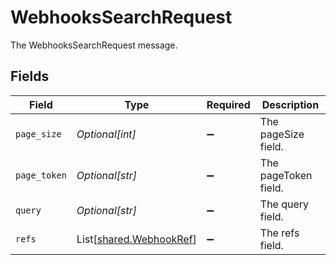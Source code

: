 # WebhooksSearchRequest

The WebhooksSearchRequest message.


## Fields

| Field                                                        | Type                                                         | Required                                                     | Description                                                  |
| ------------------------------------------------------------ | ------------------------------------------------------------ | ------------------------------------------------------------ | ------------------------------------------------------------ |
| `page_size`                                                  | *Optional[int]*                                              | :heavy_minus_sign:                                           | The pageSize field.                                          |
| `page_token`                                                 | *Optional[str]*                                              | :heavy_minus_sign:                                           | The pageToken field.                                         |
| `query`                                                      | *Optional[str]*                                              | :heavy_minus_sign:                                           | The query field.                                             |
| `refs`                                                       | List[[shared.WebhookRef](../../models/shared/webhookref.md)] | :heavy_minus_sign:                                           | The refs field.                                              |